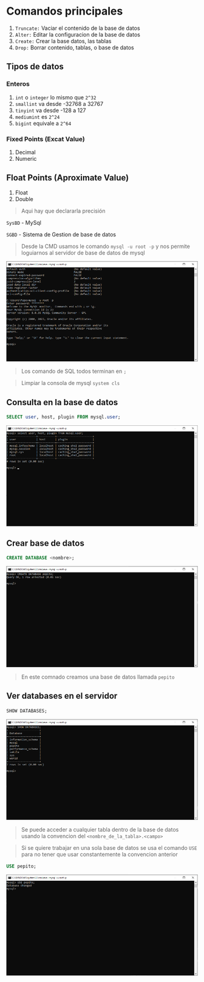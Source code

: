 # Comandos principales

1. `Truncate:` Vaciar el contenido de la base de datos
2. `Alter:` Editar la configuracion de la base de datos
3. `Create:` Crear la base datos, las tablas
4. `Drop:` Borrar contenido, tablas, o base de datos

## Tipos de datos

### Enteros

1. `int` o `integer` lo mismo que `2^32` 
2. `smallint` va desde -32768 a 32767
3. `tinyint` va desde -128 a 127
4. `mediumint` es `2^24`
5. `bigint` equivale a `2^64`

### Fixed Points (Excat Value)

1. Decimal
2. Numeric

## Float Points (Aproximate Value)

1. Float
2. Double
> Aqui hay que declararla precisión

`SysBD` - MySql

`SGBD` - Sistema de Gestion de base de datos

> Desde la CMD usamos le comando `mysql -u root -p` y nos permite loguiarnos al servidor de base de datos de mysql

![Loguiandonos en MySQL desde el CLI](image.png)

> Los comando de SQL todos terminan en `;`

> Limpiar la consola de mysql `system cls`

## Consulta en la base de datos

```SQL
SELECT user, host, plugin FROM mysql.user;
```

![Consulta a base de datos](image-1.png)

## Crear base de datos

```SQL
CREATE DATABASE <nombre>;
```

![Crear base de datos](image-3.png)
> En este comnado creamos una base de datos llamada `pepito`

## Ver databases en el servidor

```SQL
SHOW DATABASES;
```
![Mostrar bases de datos](image-4.png)


> Se puede acceder a cualquier tabla dentro de la base de datos usando la convencion del ``<nombre_de_la_tabla>.<campo>``

> Si se quiere trabajar en una sola base de datos se usa el comando `USE` para no tener que usar constantemente la convencion anterior

```SQL
USE pepito;
```

![Usando base de datos](image-5.png)

